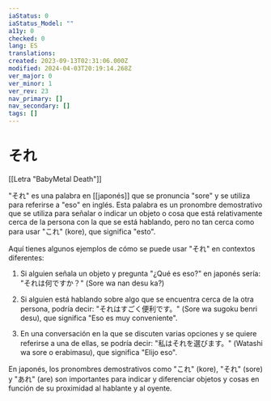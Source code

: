 ```yaml
---
iaStatus: 0
iaStatus_Model: ""
a11y: 0
checked: 0
lang: ES
translations: 
created: 2023-09-13T02:31:06.000Z
modified: 2024-04-03T20:19:14.268Z
ver_major: 0
ver_minor: 1
ver_rev: 23
nav_primary: []
nav_secondary: []
tags: []
---
```

# それ

[[Letra "BabyMetal Death"]]

"それ" es una palabra en [[japonés]] que se pronuncia "sore" y se utiliza para referirse a "eso" en inglés. Esta palabra es un pronombre demostrativo que se utiliza para señalar o indicar un objeto o cosa que está relativamente cerca de la persona con la que se está hablando, pero no tan cerca como para usar "これ" (kore), que significa "esto".

Aquí tienes algunos ejemplos de cómo se puede usar "それ" en contextos diferentes:

1. Si alguien señala un objeto y pregunta "¿Qué es eso?" en japonés sería: "それは何ですか？" (Sore wa nan desu ka?)
    
2. Si alguien está hablando sobre algo que se encuentra cerca de la otra persona, podría decir: "それはすごく便利です。" (Sore wa sugoku benri desu), que significa "Eso es muy conveniente".
    
3. En una conversación en la que se discuten varias opciones y se quiere referirse a una de ellas, se podría decir: "私はそれを選びます。" (Watashi wa sore o erabimasu), que significa "Elijo eso".
    

En japonés, los pronombres demostrativos como "これ" (kore), "それ" (sore) y "あれ" (are) son importantes para indicar y diferenciar objetos y cosas en función de su proximidad al hablante y al oyente.